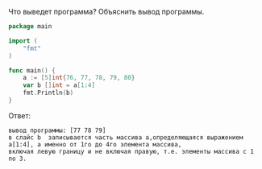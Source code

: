 Что выведет программа? Объяснить вывод программы.

```go
package main

import (
    "fmt"
)

func main() {
    a := [5]int{76, 77, 78, 79, 80}
    var b []int = a[1:4]
    fmt.Println(b)
}
```

Ответ:
```
вывод программы: [77 78 79]
в слайс b  записывается часть массива a,определяющаяся выражением a[1:4], а именно от 1го до 4го элемента массива, 
включая левую границу и не включая правую, т.е. элементы массива с 1 по 3. 

```
